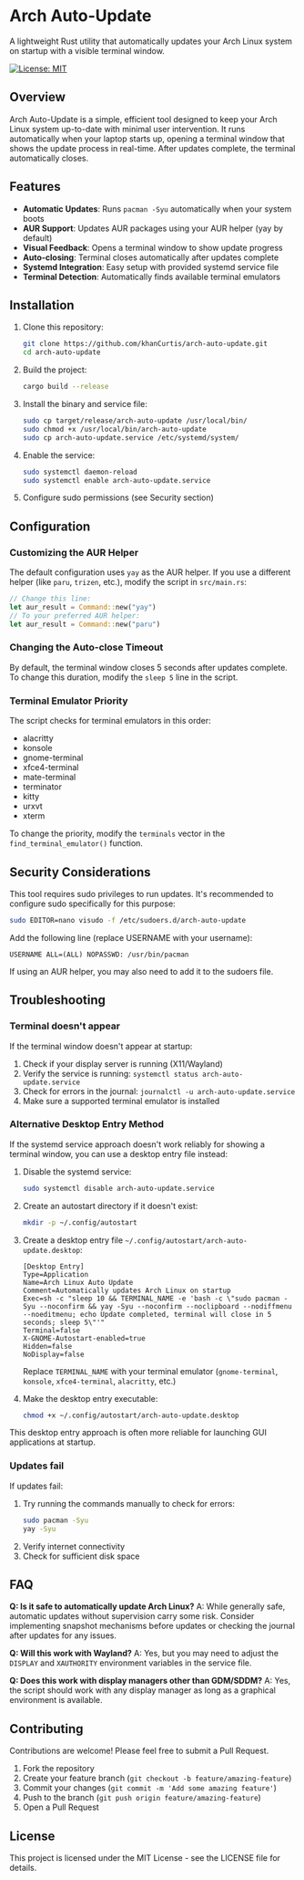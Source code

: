 # Arch Auto-Update

A lightweight Rust utility that automatically updates your Arch Linux system on startup with a visible terminal window.

[![License: MIT](https://img.shields.io/badge/License-MIT-yellow.svg)](https://opensource.org/licenses/MIT)

## Overview

Arch Auto-Update is a simple, efficient tool designed to keep your Arch Linux system up-to-date with minimal user intervention. It runs automatically when your laptop starts up, opening a terminal window that shows the update process in real-time. After updates complete, the terminal automatically closes.

## Features

- **Automatic Updates**: Runs `pacman -Syu` automatically when your system boots
- **AUR Support**: Updates AUR packages using your AUR helper (yay by default)
- **Visual Feedback**: Opens a terminal window to show update progress
- **Auto-closing**: Terminal closes automatically after updates complete
- **Systemd Integration**: Easy setup with provided systemd service file
- **Terminal Detection**: Automatically finds available terminal emulators

## Installation

1. Clone this repository:
   ```bash
   git clone https://github.com/khanCurtis/arch-auto-update.git
   cd arch-auto-update
   ```

2. Build the project:
   ```bash
   cargo build --release
   ```

3. Install the binary and service file:
   ```bash
   sudo cp target/release/arch-auto-update /usr/local/bin/
   sudo chmod +x /usr/local/bin/arch-auto-update
   sudo cp arch-auto-update.service /etc/systemd/system/
   ```

4. Enable the service:
   ```bash
   sudo systemctl daemon-reload
   sudo systemctl enable arch-auto-update.service
   ```

5. Configure sudo permissions (see Security section)

## Configuration

### Customizing the AUR Helper

The default configuration uses `yay` as the AUR helper. If you use a different helper (like `paru`, `trizen`, etc.), modify the script in `src/main.rs`:

```rust
// Change this line:
let aur_result = Command::new("yay")
// To your preferred AUR helper:
let aur_result = Command::new("paru")
```

### Changing the Auto-close Timeout

By default, the terminal window closes 5 seconds after updates complete. To change this duration, modify the `sleep 5` line in the script.

### Terminal Emulator Priority

The script checks for terminal emulators in this order:
- alacritty
- konsole
- gnome-terminal
- xfce4-terminal
- mate-terminal
- terminator
- kitty
- urxvt
- xterm

To change the priority, modify the `terminals` vector in the `find_terminal_emulator()` function.

## Security Considerations

This tool requires sudo privileges to run updates. It's recommended to configure sudo specifically for this purpose:

```bash
sudo EDITOR=nano visudo -f /etc/sudoers.d/arch-auto-update
```

Add the following line (replace USERNAME with your username):
```
USERNAME ALL=(ALL) NOPASSWD: /usr/bin/pacman
```

If using an AUR helper, you may also need to add it to the sudoers file.

## Troubleshooting

### Terminal doesn't appear

If the terminal window doesn't appear at startup:
1. Check if your display server is running (X11/Wayland)
2. Verify the service is running: `systemctl status arch-auto-update.service`
3. Check for errors in the journal: `journalctl -u arch-auto-update.service`
4. Make sure a supported terminal emulator is installed

### Alternative Desktop Entry Method

If the systemd service approach doesn't work reliably for showing a terminal window, you can use a desktop entry file instead:

1. Disable the systemd service:
   ```bash
   sudo systemctl disable arch-auto-update.service
   ```

2. Create an autostart directory if it doesn't exist:
   ```bash
   mkdir -p ~/.config/autostart
   ```

3. Create a desktop entry file `~/.config/autostart/arch-auto-update.desktop`:
   ```
   [Desktop Entry]
   Type=Application
   Name=Arch Linux Auto Update
   Comment=Automatically updates Arch Linux on startup
   Exec=sh -c "sleep 10 && TERMINAL_NAME -e 'bash -c \"sudo pacman -Syu --noconfirm && yay -Syu --noconfirm --noclipboard --nodiffmenu --noeditmenu; echo Update completed, terminal will close in 5 seconds; sleep 5\"'"
   Terminal=false
   X-GNOME-Autostart-enabled=true
   Hidden=false
   NoDisplay=false
   ```

   Replace `TERMINAL_NAME` with your terminal emulator (`gnome-terminal`, `konsole`, `xfce4-terminal`, `alacritty`, etc.)

4. Make the desktop entry executable:
   ```bash
   chmod +x ~/.config/autostart/arch-auto-update.desktop
   ```

This desktop entry approach is often more reliable for launching GUI applications at startup.

### Updates fail

If updates fail:
1. Try running the commands manually to check for errors:
   ```bash
   sudo pacman -Syu
   yay -Syu
   ```
2. Verify internet connectivity
3. Check for sufficient disk space

## FAQ

**Q: Is it safe to automatically update Arch Linux?**
A: While generally safe, automatic updates without supervision carry some risk. Consider implementing snapshot mechanisms before updates or checking the journal after updates for any issues.

**Q: Will this work with Wayland?**
A: Yes, but you may need to adjust the `DISPLAY` and `XAUTHORITY` environment variables in the service file.

**Q: Does this work with display managers other than GDM/SDDM?**
A: Yes, the script should work with any display manager as long as a graphical environment is available.

## Contributing

Contributions are welcome! Please feel free to submit a Pull Request.

1. Fork the repository
2. Create your feature branch (`git checkout -b feature/amazing-feature`)
3. Commit your changes (`git commit -m 'Add some amazing feature'`)
4. Push to the branch (`git push origin feature/amazing-feature`)
5. Open a Pull Request

## License

This project is licensed under the MIT License - see the LICENSE file for details.
